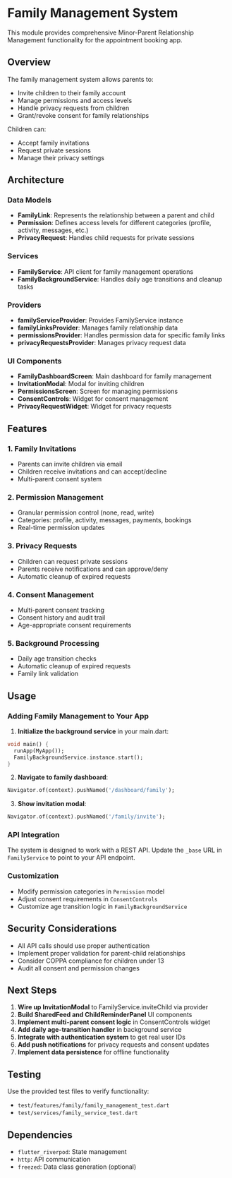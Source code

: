 # Family Management System

This module provides comprehensive Minor-Parent Relationship Management functionality for the appointment booking app.

## Overview

The family management system allows parents to:

- Invite children to their family account
- Manage permissions and access levels
- Handle privacy requests from children
- Grant/revoke consent for family relationships

Children can:

- Accept family invitations
- Request private sessions
- Manage their privacy settings

## Architecture

### Data Models

- **FamilyLink**: Represents the relationship between a parent and child
- **Permission**: Defines access levels for different categories (profile, activity, messages, etc.)
- **PrivacyRequest**: Handles child requests for private sessions

### Services

- **FamilyService**: API client for family management operations
- **FamilyBackgroundService**: Handles daily age transitions and cleanup tasks

### Providers

- **familyServiceProvider**: Provides FamilyService instance
- **familyLinksProvider**: Manages family relationship data
- **permissionsProvider**: Handles permission data for specific family links
- **privacyRequestsProvider**: Manages privacy request data

### UI Components

- **FamilyDashboardScreen**: Main dashboard for family management
- **InvitationModal**: Modal for inviting children
- **PermissionsScreen**: Screen for managing permissions
- **ConsentControls**: Widget for consent management
- **PrivacyRequestWidget**: Widget for privacy requests

## Features

### 1. Family Invitations

- Parents can invite children via email
- Children receive invitations and can accept/decline
- Multi-parent consent system

### 2. Permission Management

- Granular permission control (none, read, write)
- Categories: profile, activity, messages, payments, bookings
- Real-time permission updates

### 3. Privacy Requests

- Children can request private sessions
- Parents receive notifications and can approve/deny
- Automatic cleanup of expired requests

### 4. Consent Management

- Multi-parent consent tracking
- Consent history and audit trail
- Age-appropriate consent requirements

### 5. Background Processing

- Daily age transition checks
- Automatic cleanup of expired requests
- Family link validation

## Usage

### Adding Family Management to Your App

1. **Initialize the background service** in your main.dart:

```dart
void main() {
  runApp(MyApp());
  FamilyBackgroundService.instance.start();
}
```

2. **Navigate to family dashboard**:

```dart
Navigator.of(context).pushNamed('/dashboard/family');
```

3. **Show invitation modal**:

```dart
Navigator.of(context).pushNamed('/family/invite');
```

### API Integration

The system is designed to work with a REST API. Update the `_base` URL in `FamilyService` to point to your API endpoint.

### Customization

- Modify permission categories in `Permission` model
- Adjust consent requirements in `ConsentControls`
- Customize age transition logic in `FamilyBackgroundService`

## Security Considerations

- All API calls should use proper authentication
- Implement proper validation for parent-child relationships
- Consider COPPA compliance for children under 13
- Audit all consent and permission changes

## Next Steps

1. **Wire up InvitationModal** to FamilyService.inviteChild via provider
2. **Build SharedFeed and ChildReminderPanel** UI components
3. **Implement multi-parent consent logic** in ConsentControls widget
4. **Add daily age-transition handler** in background service
5. **Integrate with authentication system** to get real user IDs
6. **Add push notifications** for privacy requests and consent updates
7. **Implement data persistence** for offline functionality

## Testing

Use the provided test files to verify functionality:

- `test/features/family/family_management_test.dart`
- `test/services/family_service_test.dart`

## Dependencies

- `flutter_riverpod`: State management
- `http`: API communication
- `freezed`: Data class generation (optional) 